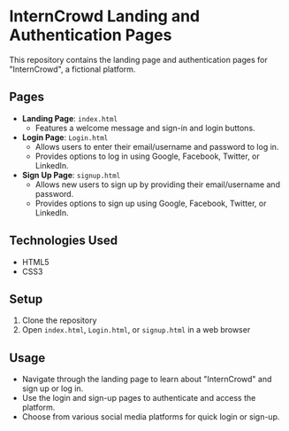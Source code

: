 # InternCrowd Landing and Authentication Pages

This repository contains the landing page and authentication pages for "InternCrowd", a fictional platform.

## Pages

- **Landing Page**: `index.html`
  - Features a welcome message and sign-in and login buttons.
- **Login Page**: `Login.html`
  - Allows users to enter their email/username and password to log in.
  - Provides options to log in using Google, Facebook, Twitter, or LinkedIn.
- **Sign Up Page**: `signup.html`
  - Allows new users to sign up by providing their email/username and password.
  - Provides options to sign up using Google, Facebook, Twitter, or LinkedIn.

## Technologies Used

- HTML5
- CSS3

## Setup

1. Clone the repository
2. Open `index.html`, `Login.html`, or `signup.html` in a web browser

## Usage

- Navigate through the landing page to learn about "InternCrowd" and sign up or log in.
- Use the login and sign-up pages to authenticate and access the platform.
- Choose from various social media platforms for quick login or sign-up.

